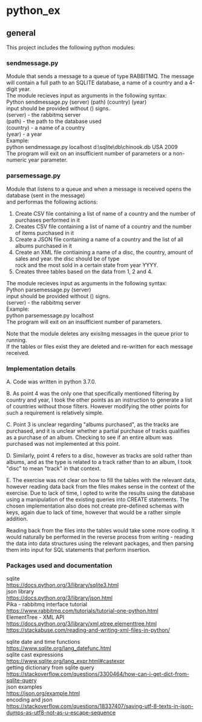 # python_ex
## general
This project includes the following python modules:
### sendmessage.py
Module that sends a message to a queue of type RABBITMQ. The message will contain a full path to an SQLITE database, a name of a country and a 4-digit year.  
The module recieves input as arguments in the following syntax:  
Python sendmessage.py (server) (path) (country) (year)  
input should be provided without () signs.  
(server) - the rabbitmq server  
(path) - the path to the database used  
(country) - a name of a country  
(year) - a year  
Example:  
python sendmessage.py localhost d:\sqlite\db\chinook.db USA 2009  
The program will exit on an insufficient number of parameters or a non-numeric year parameter.
### parsemessage.py
Module that listens to a queue and when a message is received opens the database (sent in the message)  
and performas the following actions:    
1. Create CSV file containing a list of name of a country and the number of purchases performed in it  
2. Creates CSV file containing a list of name of a country and the number of items purchased in it  
3. Create a JSON file containing a name of a country and the list of all albums purchased in it  
4. Create an XML file contiaining a name of a disc, the country, amount of sales and year. the disc should be of type  
rock and the most sold in a certain state from year YYYY.  
5. Creates three tables based on the data from 1, 2 and 4. 

The module recieves input as arguments in the following syntax:  
Python parsemessage.py (server)  
input should be provided without () signs.  
(server) - the rabbitmq server  
Example:  
python parsemessage.py localhost  
The program will exit on an insufficient number of parameters.  

Note that the module deletes any exisitng messages in the queue prior to running.  
If the tables or files exist they are deleted and re-written for each message received.

### Implementation details
A. Code was written in python 3.7.0.

B. As point 4 was the only one that specifically mentioned filtering by country and year, I took the other points as an instruction to generate a list of countries without those filters. However modifying the other points for such a requirement is relatively simple.

C. Point 3 is unclear regarding "albums purchased", as the tracks are purchased, and it is unclear whether a partial purchase of tracks qualifies as a purchase of an album. Checking to see if an entire album was purchased was not implemented at this point.  

D. Similarly, point 4 refers to a disc, however as tracks are sold rather than albums, and as the type is related to a track rather than to an album, I took "disc" to mean "track" in that context.

E. The exercise was not clear on how to fill the tables with the relevant data, however reading data back from the files makes sense in the context of the exercise. Due to lack of time, I opted to write the results using the database using a manipulation of the existing queries into CREATE statements. The chosen implementation also does not create pre-defined schemas with keys, again due to lack of time, however that would be a rather simple addition.

Reading back from the files into the tables would take some more coding. It would naturally be performed in the reverse process from writing - reading the data into data structures using the relevant packages, and then parsing them into input for SQL statements that perform insertion.

### Packages used and documentation
sqlite  
https://docs.python.org/3/library/sqlite3.html  
json library  
https://docs.python.org/3/library/json.html  
Pika - rabbitmq interface tutorial  
https://www.rabbitmq.com/tutorials/tutorial-one-python.html  
ElementTree - XML API  
https://docs.python.org/3/library/xml.etree.elementtree.html
https://stackabuse.com/reading-and-writing-xml-files-in-python/

sqlite date and time functions  
https://www.sqlite.org/lang_datefunc.html  
sqlite cast expressions  
https://www.sqlite.org/lang_expr.html#castexpr  
getting dictionary from sqlite query  
https://stackoverflow.com/questions/3300464/how-can-i-get-dict-from-sqlite-query  
json examples  
https://json.org/example.html  
encoding and json  
https://stackoverflow.com/questions/18337407/saving-utf-8-texts-in-json-dumps-as-utf8-not-as-u-escape-sequence

